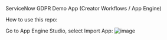 ServiceNow GDPR Demo App (Creator Workflows / App Engine)

How to use this repo:

Go to App Engine Studio, select Import App:
![image](https://github.com/user-attachments/assets/abeb7163-2cf4-4e48-ac79-21b0522d546d)

